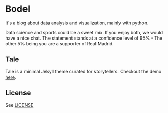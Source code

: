 # Bodel

It's a blog about data analysis and visualization, mainly with python.

Data science and sports could be a sweet mix. If you enjoy both, we would have a nice chat. The statement stands at a confidence level of 95% - The other 5% being you are a supporter of Real Madrid.

## Tale
Tale is a minimal Jekyll theme curated for storytellers. Checkout the demo [here](https://chesterhow.github.io/tale/).

## License
See [LICENSE](https://github.com/chesterhow/tale/blob/master/LICENSE)

